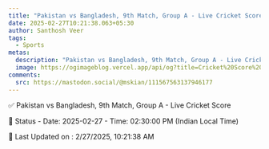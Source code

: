```yaml
---
title: "Pakistan vs Bangladesh, 9th Match, Group A - Live Cricket Score"
date: 2025-02-27T10:21:38.063+05:30
author: Santhosh Veer
tags:
  - Sports
metas:
  description: "Pakistan vs Bangladesh, 9th Match, Group A - Live Cricket Score - Date: 2025-02-27 - Time: 02:30:00 PM (Indian Local Time)"
  image: https://ogimageblog.vercel.app/api/og?title=Cricket%20Score%20%F0%9F%8F%8F
comments:
  src: https://mastodon.social/@mskian/111567563137946177
---
```


✅ Pakistan vs Bangladesh, 9th Match, Group A - Live Cricket Score

📑 Status - Date: 2025-02-27 - Time: 02:30:00 PM (Indian Local Time)

<!--more-->

📝 Last Updated on : 2/27/2025, 10:21:38 AM
